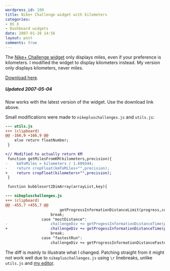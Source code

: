 ```yaml
---
wordpress_id: 100
title: Nike+ Challenge widget with kilometers
categories:
- OS X
- Dashboard widgets
date: 2007-01-28 14:56
layout: post
comments: true
---
```

The <a href="http://www.apple.com/downloads/dashboard/status/nikechallengewidget.html">Nike+ Challenge widget</a> only displays miles, even if your preference is kilometers. I modified the widget to display kilometers instead. My version only displays kilometers, never miles.

<a href="http://henrik.nyh.se/uploads/MyChallenges.wdgt.zip">Download here</a>.

<div class="updated">
<h5>Updated 2007-05-04</h5>
Now works with the latest version of the widget. Use the download link above.

Small modifications were made to <code>nikepluschallenges.js</code> and <code>utils.js</code>:

``` diff
--- utils.js
+++ (clipboard)
@@ -166,9 +166,9 @@
 	else return floatNumber;
 }

+// Modified to actually return KM
 function getMilesFromKM(kilometers,precision){
-    kmToMiles = kilometers / 1.609344;
-    return cropFloat(kmToMiles+"",precision);
+    return cropFloat(kilometers+"",precision);
 }

 function bubblesort2DimArray(arrayList,key){

--- nikepluschallenges.js
+++ (clipboard)
@@ -455,7 +455,7 @@
 						getProgressInformationDistanceLimit(progress,comparatorValue,isCurrentUser,isWinner);
 					break;
 				case "mostDistance":
-					challengeDiv += getProgessInformationDistanceTime(progress,leadersProgress,comparatorValue,isCurrentUser,isWinner);
+					challengeDiv += getProgessInformationDistanceTime(progress,leadersProgress,comparatorValue,isCurrentUser,isWinner).replace(/ mi(?=<\/div>)/, ' km');
 					break;
 				case "fastestRun":
 					challengeDiv += getProgressInformationDistanceFastest(progress,leadersProgress,comparatorValue,isCurrentUser,isWinner);
```

The diff is mainly to illustrate what I changed. Patching straight from it might not work well due to <code>nikepluschallenges.js</code> using <code>\r</code> linebreaks, unlike <code>utils.js</code> and <a href="http://macromates.com">my editor</a>.
</div>
